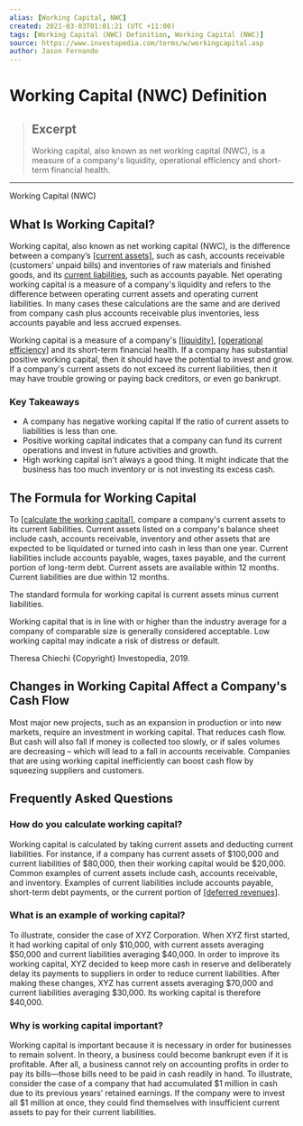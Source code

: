 ```yaml
---
alias: [Working Capital, NWC]
created: 2021-03-03T01:01:21 (UTC +11:00)
tags: [Working Capital (NWC) Definition, Working Capital (NWC)]
source: https://www.investopedia.com/terms/w/workingcapital.asp
author: Jason Fernando
---
```


# Working Capital (NWC) Definition

> ## Excerpt
> Working capital, also known as net working capital (NWC), is a measure of a company's liquidity, operational efficiency and short-term financial health.

---

Working Capital (NWC)
## What Is Working Capital?

Working capital, also known as net working capital (NWC), is the difference between a company’s [[current assets]](https://www.investopedia.com/terms/c/currentassets.asp), such as cash, accounts receivable (customers’ unpaid bills) and inventories of raw materials and finished goods, and its [current liabilities](https://www.investopedia.com/terms/c/currentliabilities.asp), such as accounts payable. Net operating working capital is a measure of a company's liquidity and refers to the difference between operating current assets and operating current liabilities. In many cases these calculations are the same and are derived from company cash plus accounts receivable plus inventories, less accounts payable and less accrued expenses.

Working capital is a measure of a company's [[liquidity]](https://www.investopedia.com/terms/l/liquidity.asp), [[operational efficiency]](https://www.investopedia.com/terms/o/operationalefficiency.asp) and its short-term financial health. If a company has substantial positive working capital, then it should have the potential to invest and grow. If a company's current assets do not exceed its current liabilities, then it may have trouble growing or paying back creditors, or even go bankrupt.

### Key Takeaways

-   A company has negative working capital If the ratio of current assets to liabilities is less than one.
-   Positive working capital indicates that a company can fund its current operations and invest in future activities and growth.
-   High working capital isn't always a good thing. It might indicate that the business has too much inventory or is not investing its excess cash.

## The Formula for Working Capital

To [[calculate the working capital]](https://www.investopedia.com/ask/answers/071114/how-do-you-calculate-working-capital.asp), compare a company's current assets to its current liabilities. Current assets listed on a company's balance sheet include cash, accounts receivable, inventory and other assets that are expected to be liquidated or turned into cash in less than one year. Current liabilities include accounts payable, wages, taxes payable, and the current portion of long-term debt. Current assets are available within 12 months. Current liabilities are due within 12 months.

The standard formula for working capital is current assets minus current liabilities.

Working capital that is in line with or higher than the industry average for a company of comparable size is generally considered acceptable. Low working capital may indicate a risk of distress or default.

Theresa Chiechi {Copyright} Investopedia, 2019.

## Changes in Working Capital Affect a Company's Cash Flow

Most major new projects, such as an expansion in production or into new markets, require an investment in working capital. That reduces cash flow. But cash will also fall if money is collected too slowly, or if sales volumes are decreasing – which will lead to a fall in accounts receivable. Companies that are using working capital inefficiently can boost cash flow by squeezing suppliers and customers.

## Frequently Asked Questions

### How do you calculate working capital?

Working capital is calculated by taking current assets and deducting current liabilities. For instance, if a company has current assets of $100,000 and current liabilities of $80,000, then their working capital would be $20,000. Common examples of current assets include cash, accounts receivable, and inventory. Examples of current liabilities include accounts payable, short-term debt payments, or the current portion of [[deferred revenues]](https://www.investopedia.com/terms/d/deferredrevenue.asp).

### What is an example of working capital?

To illustrate, consider the case of XYZ Corporation. When XYZ first started, it had working capital of only $10,000, with current assets averaging $50,000 and current liabilities averaging $40,000. In order to improve its working capital, XYZ decided to keep more cash in reserve and deliberately delay its payments to suppliers in order to reduce current liabilities. After making these changes, XYZ has current assets averaging $70,000 and current liabilities averaging $30,000. Its working capital is therefore $40,000.

### Why is working capital important?

Working capital is important because it is necessary in order for businesses to remain solvent. In theory, a business could become bankrupt even if it is profitable. After all, a business cannot rely on accounting profits in order to pay its bills—those bills need to be paid in cash readily in hand. To illustrate, consider the case of a company that had accumulated $1 million in cash due to its previous years’ retained earnings. If the company were to invest all $1 million at once, they could find themselves with insufficient current assets to pay for their current liabilities.
